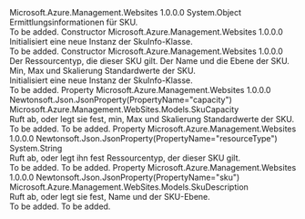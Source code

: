 <Type Name="SkuInfo" FullName="Microsoft.Azure.Management.WebSites.Models.SkuInfo">
  <TypeSignature Language="C#" Value="public class SkuInfo" />
  <TypeSignature Language="ILAsm" Value=".class public auto ansi beforefieldinit SkuInfo extends System.Object" />
  <TypeSignature Language="DocId" Value="T:Microsoft.Azure.Management.WebSites.Models.SkuInfo" />
  <TypeSignature Language="VB.NET" Value="Public Class SkuInfo" />
  <TypeSignature Language="F#" Value="type SkuInfo = class" />
  <AssemblyInfo>
    <AssemblyName>Microsoft.Azure.Management.Websites</AssemblyName>
    <AssemblyVersion>1.0.0.0</AssemblyVersion>
  </AssemblyInfo>
  <Base>
    <BaseTypeName>System.Object</BaseTypeName>
  </Base>
  <Interfaces />
  <Docs>
    <summary>
            Ermittlungsinformationen für SKU.
            </summary>
    <remarks>To be added.</remarks>
  </Docs>
  <Members>
    <Member MemberName=".ctor">
      <MemberSignature Language="C#" Value="public SkuInfo ();" />
      <MemberSignature Language="ILAsm" Value=".method public hidebysig specialname rtspecialname instance void .ctor() cil managed" />
      <MemberSignature Language="DocId" Value="M:Microsoft.Azure.Management.WebSites.Models.SkuInfo.#ctor" />
      <MemberSignature Language="VB.NET" Value="Public Sub New ()" />
      <MemberType>Constructor</MemberType>
      <AssemblyInfo>
        <AssemblyName>Microsoft.Azure.Management.Websites</AssemblyName>
        <AssemblyVersion>1.0.0.0</AssemblyVersion>
      </AssemblyInfo>
      <Parameters />
      <Docs>
        <summary>
            Initialisiert eine neue Instanz der SkuInfo-Klasse.
            </summary>
        <remarks>To be added.</remarks>
      </Docs>
    </Member>
    <Member MemberName=".ctor">
      <MemberSignature Language="C#" Value="public SkuInfo (string resourceType = null, Microsoft.Azure.Management.WebSites.Models.SkuDescription sku = null, Microsoft.Azure.Management.WebSites.Models.SkuCapacity capacity = null);" />
      <MemberSignature Language="ILAsm" Value=".method public hidebysig specialname rtspecialname instance void .ctor(string resourceType, class Microsoft.Azure.Management.WebSites.Models.SkuDescription sku, class Microsoft.Azure.Management.WebSites.Models.SkuCapacity capacity) cil managed" />
      <MemberSignature Language="DocId" Value="M:Microsoft.Azure.Management.WebSites.Models.SkuInfo.#ctor(System.String,Microsoft.Azure.Management.WebSites.Models.SkuDescription,Microsoft.Azure.Management.WebSites.Models.SkuCapacity)" />
      <MemberSignature Language="VB.NET" Value="Public Sub New (Optional resourceType As String = null, Optional sku As SkuDescription = null, Optional capacity As SkuCapacity = null)" />
      <MemberSignature Language="F#" Value="new Microsoft.Azure.Management.WebSites.Models.SkuInfo : string * Microsoft.Azure.Management.WebSites.Models.SkuDescription * Microsoft.Azure.Management.WebSites.Models.SkuCapacity -&gt; Microsoft.Azure.Management.WebSites.Models.SkuInfo" Usage="new Microsoft.Azure.Management.WebSites.Models.SkuInfo (resourceType, sku, capacity)" />
      <MemberType>Constructor</MemberType>
      <AssemblyInfo>
        <AssemblyName>Microsoft.Azure.Management.Websites</AssemblyName>
        <AssemblyVersion>1.0.0.0</AssemblyVersion>
      </AssemblyInfo>
      <Parameters>
        <Parameter Name="resourceType" Type="System.String" />
        <Parameter Name="sku" Type="Microsoft.Azure.Management.WebSites.Models.SkuDescription" />
        <Parameter Name="capacity" Type="Microsoft.Azure.Management.WebSites.Models.SkuCapacity" />
      </Parameters>
      <Docs>
        <param name="resourceType">Der Ressourcentyp, die dieser SKU gilt.</param>
        <param name="sku">Der Name und die Ebene der SKU.</param>
        <param name="capacity">Min, Max und Skalierung Standardwerte der SKU.</param>
        <summary>
            Initialisiert eine neue Instanz der SkuInfo-Klasse.
            </summary>
        <remarks>To be added.</remarks>
      </Docs>
    </Member>
    <Member MemberName="Capacity">
      <MemberSignature Language="C#" Value="public Microsoft.Azure.Management.WebSites.Models.SkuCapacity Capacity { get; set; }" />
      <MemberSignature Language="ILAsm" Value=".property instance class Microsoft.Azure.Management.WebSites.Models.SkuCapacity Capacity" />
      <MemberSignature Language="DocId" Value="P:Microsoft.Azure.Management.WebSites.Models.SkuInfo.Capacity" />
      <MemberSignature Language="VB.NET" Value="Public Property Capacity As SkuCapacity" />
      <MemberSignature Language="F#" Value="member this.Capacity : Microsoft.Azure.Management.WebSites.Models.SkuCapacity with get, set" Usage="Microsoft.Azure.Management.WebSites.Models.SkuInfo.Capacity" />
      <MemberType>Property</MemberType>
      <AssemblyInfo>
        <AssemblyName>Microsoft.Azure.Management.Websites</AssemblyName>
        <AssemblyVersion>1.0.0.0</AssemblyVersion>
      </AssemblyInfo>
      <Attributes>
        <Attribute>
          <AttributeName>Newtonsoft.Json.JsonProperty(PropertyName="capacity")</AttributeName>
        </Attribute>
      </Attributes>
      <ReturnValue>
        <ReturnType>Microsoft.Azure.Management.WebSites.Models.SkuCapacity</ReturnType>
      </ReturnValue>
      <Docs>
        <summary>
            Ruft ab, oder legt sie fest, min, Max und Skalierung Standardwerte der SKU.
            </summary>
        <value>To be added.</value>
        <remarks>To be added.</remarks>
      </Docs>
    </Member>
    <Member MemberName="ResourceType">
      <MemberSignature Language="C#" Value="public string ResourceType { get; set; }" />
      <MemberSignature Language="ILAsm" Value=".property instance string ResourceType" />
      <MemberSignature Language="DocId" Value="P:Microsoft.Azure.Management.WebSites.Models.SkuInfo.ResourceType" />
      <MemberSignature Language="VB.NET" Value="Public Property ResourceType As String" />
      <MemberSignature Language="F#" Value="member this.ResourceType : string with get, set" Usage="Microsoft.Azure.Management.WebSites.Models.SkuInfo.ResourceType" />
      <MemberType>Property</MemberType>
      <AssemblyInfo>
        <AssemblyName>Microsoft.Azure.Management.Websites</AssemblyName>
        <AssemblyVersion>1.0.0.0</AssemblyVersion>
      </AssemblyInfo>
      <Attributes>
        <Attribute>
          <AttributeName>Newtonsoft.Json.JsonProperty(PropertyName="resourceType")</AttributeName>
        </Attribute>
      </Attributes>
      <ReturnValue>
        <ReturnType>System.String</ReturnType>
      </ReturnValue>
      <Docs>
        <summary>
            Ruft ab, oder legt ihn fest Ressourcentyp, der dieser SKU gilt.
            </summary>
        <value>To be added.</value>
        <remarks>To be added.</remarks>
      </Docs>
    </Member>
    <Member MemberName="Sku">
      <MemberSignature Language="C#" Value="public Microsoft.Azure.Management.WebSites.Models.SkuDescription Sku { get; set; }" />
      <MemberSignature Language="ILAsm" Value=".property instance class Microsoft.Azure.Management.WebSites.Models.SkuDescription Sku" />
      <MemberSignature Language="DocId" Value="P:Microsoft.Azure.Management.WebSites.Models.SkuInfo.Sku" />
      <MemberSignature Language="VB.NET" Value="Public Property Sku As SkuDescription" />
      <MemberSignature Language="F#" Value="member this.Sku : Microsoft.Azure.Management.WebSites.Models.SkuDescription with get, set" Usage="Microsoft.Azure.Management.WebSites.Models.SkuInfo.Sku" />
      <MemberType>Property</MemberType>
      <AssemblyInfo>
        <AssemblyName>Microsoft.Azure.Management.Websites</AssemblyName>
        <AssemblyVersion>1.0.0.0</AssemblyVersion>
      </AssemblyInfo>
      <Attributes>
        <Attribute>
          <AttributeName>Newtonsoft.Json.JsonProperty(PropertyName="sku")</AttributeName>
        </Attribute>
      </Attributes>
      <ReturnValue>
        <ReturnType>Microsoft.Azure.Management.WebSites.Models.SkuDescription</ReturnType>
      </ReturnValue>
      <Docs>
        <summary>
            Ruft ab, oder legt sie fest, Name und der SKU-Ebene.
            </summary>
        <value>To be added.</value>
        <remarks>To be added.</remarks>
      </Docs>
    </Member>
  </Members>
</Type>